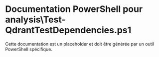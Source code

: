 # Documentation PowerShell pour analysis\Test-QdrantTestDependencies.ps1

Cette documentation est un placeholder et doit être générée par un outil PowerShell spécifique.
